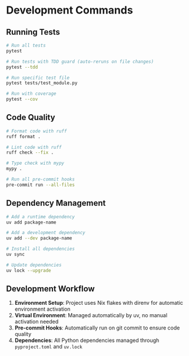 # Development Commands

## Running Tests
```bash
# Run all tests
pytest

# Run tests with TDD guard (auto-reruns on file changes)
pytest --tdd

# Run specific test file
pytest tests/test_module.py

# Run with coverage
pytest --cov
```

## Code Quality
```bash
# Format code with ruff
ruff format .

# Lint code with ruff
ruff check --fix .

# Type check with mypy
mypy .

# Run all pre-commit hooks
pre-commit run --all-files
```

## Dependency Management
```bash
# Add a runtime dependency
uv add package-name

# Add a development dependency
uv add --dev package-name

# Install all dependencies
uv sync

# Update dependencies
uv lock --upgrade
```

## Development Workflow
1. **Environment Setup**: Project uses Nix flakes with direnv for automatic environment activation
2. **Virtual Environment**: Managed automatically by uv, no manual activation needed
3. **Pre-commit Hooks**: Automatically run on git commit to ensure code quality
4. **Dependencies**: All Python dependencies managed through `pyproject.toml` and `uv.lock`
